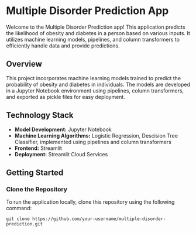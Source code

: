 # Multiple Disorder Prediction App

Welcome to the Multiple Disorder Prediction app! This application predicts the likelihood of obesity and diabetes in a person based on various inputs. It utilizes machine learning models, pipelines, and column transformers to efficiently handle data and provide predictions.

## Overview

This project incorporates machine learning models trained to predict the probability of obesity and diabetes in individuals. The models are developed in a Jupyter Notebook environment using pipelines, column transformers, and exported as pickle files for easy deployment.

## Technology Stack

- **Model Development:** Jupyter Notebook
- **Machine Learning Algorithms:** Logistic Regression, Descision Tree Classifier, implemented using pipelines and column transformers
- **Frontend:** Streamlit
- **Deployment:** Streamlit Cloud Services

## Getting Started

### Clone the Repository

To run the application locally, clone this repository using the following command:

`git clone https://github.com/your-username/multiple-disorder-prediction.git`
